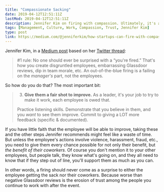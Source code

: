 ```yaml
---
title: "Compassionate Sacking"
date: 2019-04-12T12:51:11Z
lastMod: 2019-04-12T12:51:11Z
description: Jennifer Kim on firing with compassion. Ultimately, it's about trust.
tags: [Management, Culture, Work, Compassion, Trust, Jennifer Kim]
type: post
link: https://medium.com/@jenniferkim/how-startups-can-fire-with-compassion-4719042eaaa8
---
```


Jennifer Kim, in a [Medium post] based on her [Twitter thread]:

> #1 rule: No one should ever be surprised with a “you're fired.” That's how you
> create disgruntled employees, embarrassing Glassdoor reviews, dip in team
> morale, etc. An out-of-the-blue firing is a failing on the *manager's* part,
> not the employees.

So how do you do that? The most important bit:

> 3. **Give them a fair shot to improve.** As a leader, it's your job to try
> to make it work, each employee is owed that.
>
> Practice listening skills. Demonstrate that you believe in them, and you
> *want* to see them improve. Commit to giving a LOT more feedback (specific &
> documented).

If you have little faith that the employee will be able to improve, taking these
and the other steps Jennifer recommends might feel like a waste of time. But
unless the employee's actions involve violence, harassment, fraud, etc., you
need to give them every chance possible for not only their benefit, but *the
benefit of their coworkers.* Of course you don't mention it to your other
employees, but people talk, they know what's going on, and they all need to know
that if they step out of line, you'll support them as much as you can.

In other words, a firing should never come as a surprise to either the employee
getting the sack nor their coworkers. Because worse than negative Glassdoor
reviews is the erosion of trust among the people you continue to work with after
the event.

  [Medium post]: https://medium.com/@jenniferkim/how-startups-can-fire-with-compassion-4719042eaaa8
    "How startups can fire with compassion"
  [Twitter thread]: https://twitter.com/jenistyping/status/1112863529160196096
    "Pretty much all startups/young founders struggle with firing, but we don't talk nearly enough about it"
